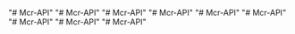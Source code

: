 "# Mcr-API" 
"# Mcr-API" 
"# Mcr-API" 
"# Mcr-API" 
"# Mcr-API" 
"# Mcr-API" 
"# Mcr-API" 
"# Mcr-API" 
"# Mcr-API" 

